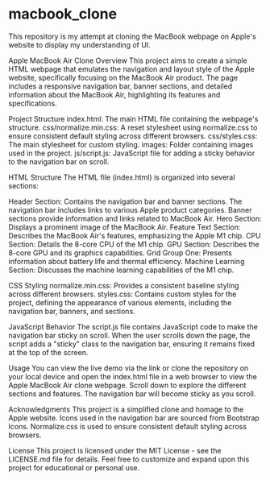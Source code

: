 # macbook_clone
This repository is my attempt at cloning the MacBook webpage on Apple's website to display my understanding of UI.

Apple MacBook Air Clone
Overview
This project aims to create a simple HTML webpage that emulates the navigation and layout style of the Apple website, specifically focusing on the MacBook Air product. The page includes a responsive navigation bar, banner sections, and detailed information about the MacBook Air, highlighting its features and specifications.

Project Structure
index.html: The main HTML file containing the webpage's structure.
css/normalize.min.css: A reset stylesheet using normalize.css to ensure consistent default styling across different browsers.
css/styles.css: The main stylesheet for custom styling.
images: Folder containing images used in the project.
js/script.js: JavaScript file for adding a sticky behavior to the navigation bar on scroll.

HTML Structure
The HTML file (index.html) is organized into several sections:

Header Section: Contains the navigation bar and banner sections.
The navigation bar includes links to various Apple product categories.
Banner sections provide information and links related to MacBook Air.
Hero Section: Displays a prominent image of the MacBook Air.
Feature Text Section: Describes the MacBook Air's features, emphasizing the Apple M1 chip.
CPU Section: Details the 8-core CPU of the M1 chip.
GPU Section: Describes the 8-core GPU and its graphics capabilities.
Grid Group One: Presents information about battery life and thermal efficiency.
Machine Learning Section: Discusses the machine learning capabilities of the M1 chip.

CSS Styling
normalize.min.css: Provides a consistent baseline styling across different browsers.
styles.css: Contains custom styles for the project, defining the appearance of various elements, including the navigation bar, banners, and sections.

JavaScript Behavior
The script.js file contains JavaScript code to make the navigation bar sticky on scroll. When the user scrolls down the page, the script adds a "sticky" class to the navigation bar, ensuring it remains fixed at the top of the screen.

Usage
You can view the live demo via the link or clone the repository on your local device and open the index.html file in a web browser to view the Apple MacBook Air clone webpage. Scroll down to explore the different sections and features. The navigation bar will become sticky as you scroll.

Acknowledgments
This project is a simplified clone and homage to the Apple website.
Icons used in the navigation bar are sourced from Bootstrap Icons.
Normalize.css is used to ensure consistent default styling across browsers.

License
This project is licensed under the MIT License - see the LICENSE.md file for details.
Feel free to customize and expand upon this project for educational or personal use.
